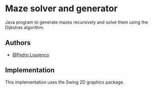 
# Maze solver and generator
Java program to generate mazes recursively and solve them using the Dijkstras algorithm. 





## Authors

- [@Pedro Lourenco](https://github.com/pedro123456789-wq)


## Implementation

This implementation uses the Swing 2D graphics package.  


